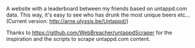 A website with a leaderboard between my friends based on untappd.com data. This way, it's easy to see who has drunk the most unique beers etc... (Current version: http://arne.ulyssis.be/Untappd/)

Thanks to https://github.com/WebBreacher/untappdScraper for the inspiration and the scripts to scrape untappd.com content.
